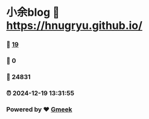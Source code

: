 # 小余blog :link: https://hnugryu.github.io/ 
### :page_facing_up: [19](https://hnugryu.github.io//tag.html) 
### :speech_balloon: 0 
### :hibiscus: 24831 
### :alarm_clock: 2024-12-19 13:31:55 
### Powered by :heart: [Gmeek](https://github.com/Meekdai/Gmeek)
